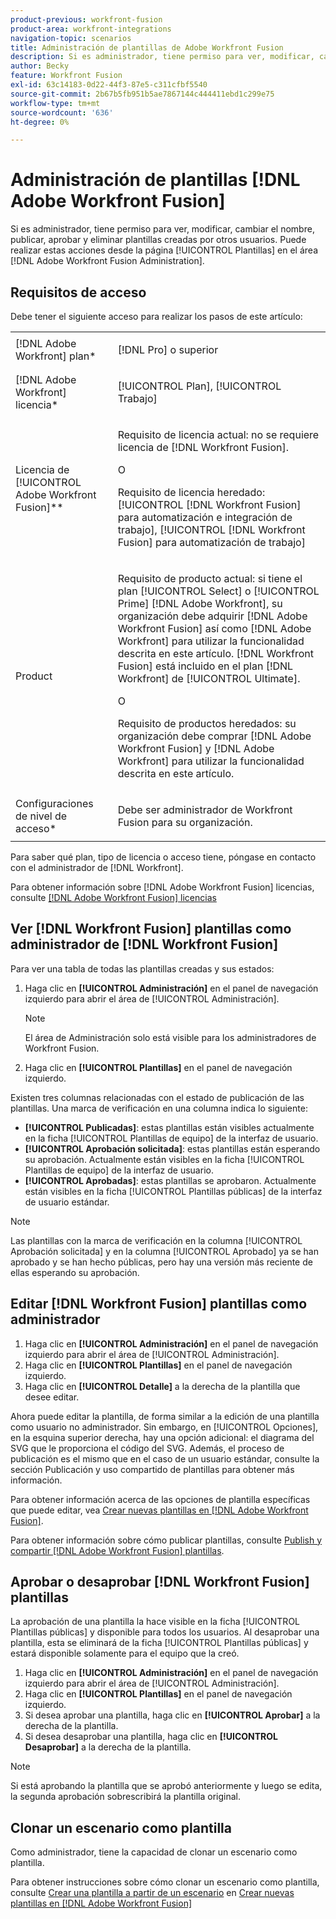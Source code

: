 ```yaml
---
product-previous: workfront-fusion
product-area: workfront-integrations
navigation-topic: scenarios
title: Administración de plantillas de Adobe Workfront Fusion
description: Si es administrador, tiene permiso para ver, modificar, cambiar el nombre, publicar, aprobar y eliminar plantillas creadas por otros usuarios. Puede realizar estas acciones desde la página [!UICONTROL Plantillas] en el área  [!DNL Adobe Workfront Fusion Administration] .
author: Becky
feature: Workfront Fusion
exl-id: 63c14183-0d22-44f3-87e5-c311cfbf5540
source-git-commit: 2b67b5fb951b5ae7867144c444411ebd1c299e75
workflow-type: tm+mt
source-wordcount: '636'
ht-degree: 0%

---
```


# Administración de plantillas [!DNL Adobe Workfront Fusion]

Si es administrador, tiene permiso para ver, modificar, cambiar el nombre, publicar, aprobar y eliminar plantillas creadas por otros usuarios. Puede realizar estas acciones desde la página [!UICONTROL Plantillas] en el área [!DNL Adobe Workfront Fusion Administration].

## Requisitos de acceso

Debe tener el siguiente acceso para realizar los pasos de este artículo:

<table style="table-layout:auto"> 
 <col> 
 <col> 
 <tbody> 
  <tr> 
    <td role="rowheader">[!DNL Adobe Workfront] plan*</td> 
   <td> <p>[!DNL Pro] o superior</p> </td> 
  </tr>
   <tr data-mc-conditions="QuicksilverOrClassic.Draft mode"> 
    <td role="rowheader">[!DNL Adobe Workfront] licencia*</td> 
    <td> <p>[!UICONTROL Plan], [!UICONTROL Trabajo]</p> </td> 
   </tr>
  <tr> 
   <td role="rowheader">Licencia de [!UICONTROL Adobe Workfront Fusion]**</td> 
  <td>
   <p>Requisito de licencia actual: no se requiere licencia de [!DNL Workfront Fusion].</p>
   <p>O</p>
   <p>Requisito de licencia heredado: [!UICONTROL [!DNL Workfront Fusion] para automatización e integración de trabajo], [!UICONTROL [!DNL Workfront Fusion] para automatización de trabajo]</p>
   </td>  
  </tr> 
  <tr> 
   <td role="rowheader">Product</td> 
   <td>
   <p>Requisito de producto actual: si tiene el plan [!UICONTROL Select] o [!UICONTROL Prime] [!DNL Adobe Workfront], su organización debe adquirir [!DNL Adobe Workfront Fusion] así como [!DNL Adobe Workfront] para utilizar la funcionalidad descrita en este artículo. [!DNL Workfront Fusion] está incluido en el plan [!DNL Workfront] de [!UICONTROL Ultimate].</p>
   <p>O</p>
   <p>Requisito de productos heredados: su organización debe comprar [!DNL Adobe Workfront Fusion] y [!DNL Adobe Workfront] para utilizar la funcionalidad descrita en este artículo.</p>
   </td> 
  </tr> 
  <tr data-mc-conditions=""> 
   <td role="rowheader">Configuraciones de nivel de acceso*</td> 
   <td> <p>Debe ser administrador de Workfront Fusion para su organización.</p> </td> 
  </tr> 
 </tbody> 
</table>

Para saber qué plan, tipo de licencia o acceso tiene, póngase en contacto con el administrador de [!DNL Workfront].

Para obtener información sobre [!DNL Adobe Workfront Fusion] licencias, consulte [[!DNL Adobe Workfront Fusion] licencias](../../../workfront-fusion/get-started/license-automation-vs-integration.md)

## Ver [!DNL Workfront Fusion] plantillas como administrador de [!DNL Workfront Fusion]

Para ver una tabla de todas las plantillas creadas y sus estados:

1. Haga clic en **[!UICONTROL Administración]** en el panel de navegación izquierdo para abrir el área de [!UICONTROL Administración].

   >[!NOTE]
   >
   >El área de Administración solo está visible para los administradores de Workfront Fusion.

1. Haga clic en **[!UICONTROL Plantillas]** en el panel de navegación izquierdo.

Existen tres columnas relacionadas con el estado de publicación de las plantillas. Una marca de verificación en una columna indica lo siguiente:

* **[!UICONTROL Publicadas]**: estas plantillas están visibles actualmente en la ficha [!UICONTROL Plantillas de equipo] de la interfaz de usuario.
* **[!UICONTROL Aprobación solicitada]**: estas plantillas están esperando su aprobación. Actualmente están visibles en la ficha [!UICONTROL Plantillas de equipo] de la interfaz de usuario.
* **[!UICONTROL Aprobadas]**: estas plantillas se aprobaron. Actualmente están visibles en la ficha [!UICONTROL Plantillas públicas] de la interfaz de usuario estándar.

>[!NOTE]
>
>Las plantillas con la marca de verificación en la columna [!UICONTROL Aprobación solicitada] y en la columna [!UICONTROL Aprobado] ya se han aprobado y se han hecho públicas, pero hay una versión más reciente de ellas esperando su aprobación.

## Editar [!DNL Workfront Fusion] plantillas como administrador

1. Haga clic en **[!UICONTROL Administración]** en el panel de navegación izquierdo para abrir el área de [!UICONTROL Administración].
1. Haga clic en **[!UICONTROL Plantillas]** en el panel de navegación izquierdo.
1. Haga clic en **[!UICONTROL Detalle]** a la derecha de la plantilla que desee editar.

Ahora puede editar la plantilla, de forma similar a la edición de una plantilla como usuario no administrador. Sin embargo, en [!UICONTROL Opciones], en la esquina superior derecha, hay una opción adicional: el diagrama del SVG que le proporciona el código del SVG. Además, el proceso de publicación es el mismo que en el caso de un usuario estándar, consulte la sección Publicación y uso compartido de plantillas para obtener más información.

Para obtener información acerca de las opciones de plantilla específicas que puede editar, vea [Crear nuevas plantillas en [!DNL Adobe Workfront Fusion]](../../../workfront-fusion/scenarios/templates/create-new-fusion-templates.md).

Para obtener información sobre cómo publicar plantillas, consulte [Publish y compartir [!DNL Adobe Workfront Fusion] plantillas](../../../workfront-fusion/scenarios/templates/publish-and-share-fusion-templates.md).

## Aprobar o desaprobar [!DNL Workfront Fusion] plantillas

La aprobación de una plantilla la hace visible en la ficha [!UICONTROL Plantillas públicas] y disponible para todos los usuarios. Al desaprobar una plantilla, esta se eliminará de la ficha [!UICONTROL Plantillas públicas] y estará disponible solamente para el equipo que la creó.

1. Haga clic en **[!UICONTROL Administración]** en el panel de navegación izquierdo para abrir el área de [!UICONTROL Administración].
1. Haga clic en **[!UICONTROL Plantillas]** en el panel de navegación izquierdo.
1. Si desea aprobar una plantilla, haga clic en **[!UICONTROL Aprobar]** a la derecha de la plantilla.
1. Si desea desaprobar una plantilla, haga clic en **[!UICONTROL Desaprobar]** a la derecha de la plantilla.

>[!NOTE]
>
>Si está aprobando la plantilla que se aprobó anteriormente y luego se edita, la segunda aprobación sobrescribirá la plantilla original.

## Clonar un escenario como plantilla

Como administrador, tiene la capacidad de clonar un escenario como plantilla.

Para obtener instrucciones sobre cómo clonar un escenario como plantilla, consulte [Crear una plantilla a partir de un escenario](../../../workfront-fusion/scenarios/templates/create-new-fusion-templates.md#create-a-template-from-a-scenario) en [Crear nuevas plantillas en [!DNL Adobe Workfront Fusion]](../../../workfront-fusion/scenarios/templates/create-new-fusion-templates.md)
